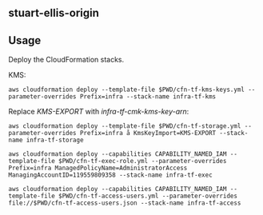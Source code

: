 ## stuart-ellis-origin

## Usage

Deploy the CloudFormation stacks.

KMS:

    aws cloudformation deploy --template-file $PWD/cfn-tf-kms-keys.yml --parameter-overrides Prefix=infra --stack-name infra-tf-kms

Replace *KMS-EXPORT* with *infra-tf-cmk-kms-key-arn*:

    aws cloudformation deploy --template-file $PWD/cfn-tf-storage.yml --parameter-overrides Prefix=infra å KmsKeyImport=KMS-EXPORT --stack-name infra-tf-storage

    aws cloudformation deploy --capabilities CAPABILITY_NAMED_IAM --template-file $PWD/cfn-tf-exec-role.yml --parameter-overrides Prefix=infra ManagedPolicyName=AdministratorAccess ManagingAccountID=119559809358 --stack-name infra-tf-exec

    aws cloudformation deploy --capabilities CAPABILITY_NAMED_IAM --template-file $PWD/cfn-tf-access-users.yml --parameter-overrides file://$PWD/cfn-tf-access-users.json --stack-name infra-tf-access
